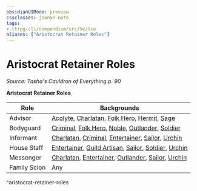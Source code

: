 ```yaml
---
obsidianUIMode: preview
cssclasses: json5e-note
tags:
- ttrpg-cli/compendium/src/5e/tce
aliases: ["Aristocrat Retainer Roles"]
---
```

# Aristocrat Retainer Roles
*Source: Tasha's Cauldron of Everything p. 90* 

**Aristocrat Retainer Roles**

| Role | Backgrounds |
|------|-------------|
| Advisor | [Acolyte](3-Mechanics/CLI/backgrounds/acolyte.md), [Charlatan](3-Mechanics/CLI/backgrounds/charlatan.md), [Folk Hero](3-Mechanics/CLI/backgrounds/folk-hero.md), [Hermit](3-Mechanics/CLI/backgrounds/hermit.md), [Sage](3-Mechanics/CLI/backgrounds/sage.md) |
| Bodyguard | [Criminal](3-Mechanics/CLI/backgrounds/criminal.md), [Folk Hero](3-Mechanics/CLI/backgrounds/folk-hero.md), [Noble](3-Mechanics/CLI/backgrounds/noble.md), [Outlander](3-Mechanics/CLI/backgrounds/outlander.md), [Soldier](3-Mechanics/CLI/backgrounds/soldier.md) |
| Informant | [Charlatan](3-Mechanics/CLI/backgrounds/charlatan.md), [Criminal](3-Mechanics/CLI/backgrounds/criminal.md), [Entertainer](3-Mechanics/CLI/backgrounds/entertainer.md), [Sailor](3-Mechanics/CLI/backgrounds/sailor.md), [Urchin](3-Mechanics/CLI/backgrounds/urchin.md) |
| House Staff | [Entertainer](3-Mechanics/CLI/backgrounds/entertainer.md), [Guild Artisan](3-Mechanics/CLI/backgrounds/guild-artisan.md), [Sailor](3-Mechanics/CLI/backgrounds/sailor.md), [Soldier](3-Mechanics/CLI/backgrounds/soldier.md), [Urchin](3-Mechanics/CLI/backgrounds/urchin.md) |
| Messenger | [Charlatan](3-Mechanics/CLI/backgrounds/charlatan.md), [Entertainer](3-Mechanics/CLI/backgrounds/entertainer.md), [Outlander](3-Mechanics/CLI/backgrounds/outlander.md), [Sailor](3-Mechanics/CLI/backgrounds/sailor.md), [Urchin](3-Mechanics/CLI/backgrounds/urchin.md) |
| Family Scion | Any |
^aristocrat-retainer-roles